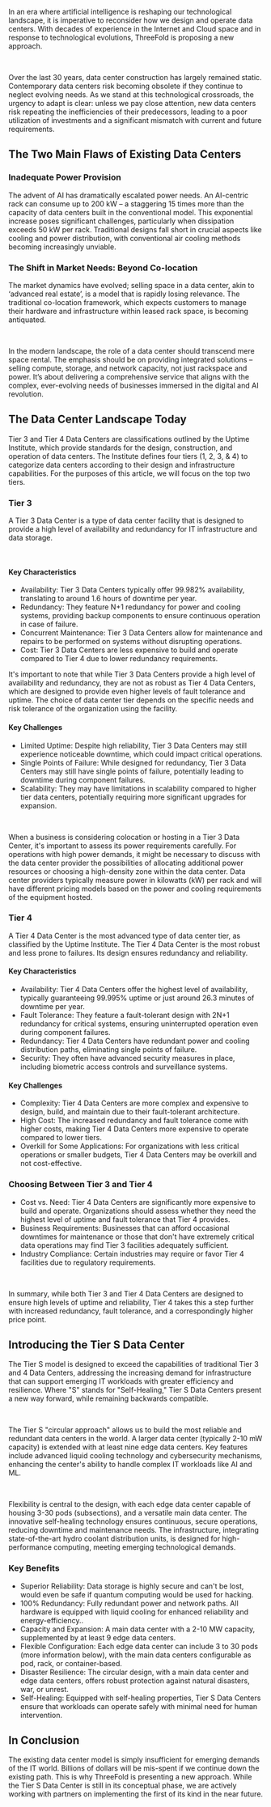 In an era where artificial intelligence is reshaping our technological landscape, it is imperative to reconsider how we design and operate data centers. With decades of experience in the Internet and Cloud space and in response to technological evolutions, ThreeFold is proposing a new approach.

<br>

Over the last 30 years, data center construction has largely remained static. Contemporary data centers risk becoming obsolete if they continue to neglect evolving needs. As we stand at this technological crossroads, the urgency to adapt is clear: unless we pay close attention, new data centers risk repeating the inefficiencies of their predecessors, leading to a poor utilization of investments and a significant mismatch with current and future requirements.

## The Two Main Flaws of Existing Data Centers

### Inadequate Power Provision

The advent of AI has dramatically escalated power needs. An AI-centric rack can consume up to 200 kW – a staggering 15 times more than the capacity of data centers built in the conventional model. This exponential increase poses significant challenges, particularly when dissipation exceeds 50 kW per rack. Traditional designs fall short in crucial aspects like cooling and power distribution, with conventional air cooling methods becoming increasingly unviable.

### The Shift in Market Needs: Beyond Co-location

The market dynamics have evolved; selling space in a data center, akin to ‘advanced real estate’, is a model that is rapidly losing relevance. The traditional co-location framework, which expects customers to manage their hardware and infrastructure within leased rack space, is becoming antiquated.

<br>

In the modern landscape, the role of a data center should transcend mere space rental. The emphasis should be on providing integrated solutions – selling compute, storage, and network capacity, not just rackspace and power. It’s about delivering a comprehensive service that aligns with the complex, ever-evolving needs of businesses immersed in the digital and AI revolution.

## The Data Center Landscape Today

Tier 3 and Tier 4 Data Centers are classifications outlined by the Uptime Institute, which provide standards for the design, construction, and operation of data centers. The Institute defines four tiers (1, 2, 3, & 4) to categorize data centers according to their design and infrastructure capabilities. For the purposes of this article, we will focus on the top two tiers.

### Tier 3

A Tier 3 Data Center is a type of data center facility that is designed to provide a high level of availability and redundancy for IT infrastructure and data storage.

<br>

#### Key Characteristics

- Availability: Tier 3 Data Centers typically offer 99.982% availability, translating to around 1.6 hours of downtime per year.
- Redundancy: They feature N+1 redundancy for power and cooling systems, providing backup components to ensure continuous operation in case of failure.
- Concurrent Maintenance: Tier 3 Data Centers allow for maintenance and repairs to be performed on systems without disrupting operations.
- Cost: Tier 3 Data Centers are less expensive to build and operate compared to Tier 4 due to lower redundancy requirements.

It's important to note that while Tier 3 Data Centers provide a high level of availability and redundancy, they are not as robust as Tier 4 Data Centers, which are designed to provide even higher levels of fault tolerance and uptime. The choice of data center tier depends on the specific needs and risk tolerance of the organization using the facility.

#### Key Challenges

- Limited Uptime: Despite high reliability, Tier 3 Data Centers may still experience noticeable downtime, which could impact critical operations.
- Single Points of Failure: While designed for redundancy, Tier 3 Data Centers may still have single points of failure, potentially leading to downtime during component failures.
- Scalability: They may have limitations in scalability compared to higher tier data centers, potentially requiring more significant upgrades for expansion.

<br>

When a business is considering colocation or hosting in a Tier 3 Data Center, it's important to assess its power requirements carefully. For operations with high power demands, it might be necessary to discuss with the data center provider the possibilities of allocating additional power resources or choosing a high-density zone within the data center. Data center providers typically measure power in kilowatts (kW) per rack and will have different pricing models based on the power and cooling requirements of the equipment hosted.

### Tier 4

A Tier 4 Data Center is the most advanced type of data center tier, as classified by the Uptime Institute. The Tier 4 Data Center is the most robust and less prone to failures. Its design ensures redundancy and reliability.

#### Key Characteristics

- Availability: Tier 4 Data Centers offer the highest level of availability, typically guaranteeing 99.995% uptime or just around 26.3 minutes of downtime per year.
- Fault Tolerance: They feature a fault-tolerant design with 2N+1 redundancy for critical systems, ensuring uninterrupted operation even during component failures.
- Redundancy: Tier 4 Data Centers have redundant power and cooling distribution paths, eliminating single points of failure.
- Security: They often have advanced security measures in place, including biometric access controls and surveillance systems.

#### Key Challenges

- Complexity: Tier 4 Data Centers are more complex and expensive to design, build, and maintain due to their fault-tolerant architecture.
- High Cost: The increased redundancy and fault tolerance come with higher costs, making Tier 4 Data Centers more expensive to operate compared to lower tiers.
- Overkill for Some Applications: For organizations with less critical operations or smaller budgets, Tier 4 Data Centers may be overkill and not cost-effective.

### Choosing Between Tier 3 and Tier 4

- Cost vs. Need: Tier 4 Data Centers are significantly more expensive to build and operate. Organizations should assess whether they need the highest level of uptime and fault tolerance that Tier 4 provides.
- Business Requirements: Businesses that can afford occasional downtimes for maintenance or those that don't have extremely critical data operations may find Tier 3 facilities adequately sufficient.
- Industry Compliance: Certain industries may require or favor Tier 4 facilities due to regulatory requirements.

<br>

In summary, while both Tier 3 and Tier 4 Data Centers are designed to ensure high levels of uptime and reliability, Tier 4 takes this a step further with increased redundancy, fault tolerance, and a correspondingly higher price point.

## Introducing the Tier S Data Center

The Tier S model is designed to exceed the capabilities of traditional Tier 3 and 4 Data Centers, addressing the increasing demand for infrastructure that can support emerging IT workloads with greater efficiency and resilience. Where "S" stands for "Self-Healing," Tier S Data Centers present a new way forward, while remaining backwards compatible.

<br>

The Tier S "circular approach" allows us to build the most reliable and redundant data centers in the world. A larger data center (typically 2-10 mW capacity) is extended with at least nine edge data centers. Key features include advanced liquid cooling technology and cybersecurity mechanisms, enhancing the center's ability to handle complex IT workloads like AI and ML.

<br>

Flexibility is central to the design, with each edge data center capable of housing 3-30 pods (subsections), and a versatile main data center. The innovative self-healing technology ensures continuous, secure operations, reducing downtime and maintenance needs. The infrastructure, integrating state-of-the-art hydro coolant distribution units, is designed for high-performance computing, meeting emerging technological demands.

### Key Benefits

- Superior Reliability: Data storage is highly secure and can't be lost, would even be safe if quantum computing would be used for hacking.
- 100% Redundancy: Fully redundant power and network paths. All hardware is equipped with liquid cooling for enhanced reliability and energy-efficiency..
- Capacity and Expansion: A main data center with a 2-10 MW capacity, supplemented by at least 9 edge data centers.
- Flexible Configuration: Each edge data center can include 3 to 30 pods (more information below), with the main data centers configurable as pod, rack, or container-based.
- Disaster Resilience: The circular design, with a main data center and edge data centers, offers robust protection against natural disasters, war, or unrest.
- Self-Healing: Equipped with self-healing properties, Tier S Data Centers ensure that workloads can operate safely with minimal need for human intervention.

## In Conclusion

The existing data center model is simply insufficient for emerging demands of the IT world. Billions of dollars will be mis-spent if we continue down the existing path. This is why ThreeFold is presenting a new approach. While the Tier S Data Center is still in its conceptual phase, we are actively working with partners on implementing the first of its kind in the near future.